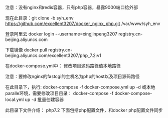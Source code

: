 注意：没有nginx和redis容器，只有php容器，暴露9000端口给外部

现在此目录：git clone -b syh_env https://github.com/excellent3207/docker_nginx_php.git /var/www/syh_env

登录阿里云
docker login --username=xingjinpeng3207 registry.cn-beijing.aliyuncs.com

下载镜像
docker pull registry.cn-beijing.aliyuncs.com/excellent3207/php_7.2:v1

在docker-compose.yml中：
修改项目源码路径值本地路径

注意：要修改nginx的fastcgi的主机名为php的host以及项目源码路径

在此目录下，执行:
docker-compose -f docker-compose.yml up -d
或本地paralle环境，需要修改项目目录：
docker-compose -f docker-compose-local.yml up -d
批量创建容器

此目录下文件介绍：
php7.2 下面包括php配置文件，和docker php配置文件同步